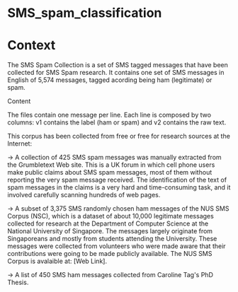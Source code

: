 # SMS_spam_classification

<h1>Context</h1>

The SMS Spam Collection is a set of SMS tagged messages that have been collected for SMS Spam research. It contains one set of SMS messages in English of 5,574 messages, tagged acording being ham (legitimate) or spam.

</h2>Content</h2>

The files contain one message per line. Each line is composed by two columns: v1 contains the label (ham or spam) and v2 contains the raw text.

This corpus has been collected from free or free for research sources at the Internet:

-> A collection of 425 SMS spam messages was manually extracted from the Grumbletext Web site. 
    This is a UK forum in which cell phone users make public claims about SMS spam messages, most of them without reporting the very spam message received. 
    The identification of the text of spam messages in the claims is a very hard and time-consuming task, and it involved carefully scanning hundreds of web pages.


-> A subset of 3,375 SMS randomly chosen ham messages of the NUS SMS Corpus (NSC), which is a dataset of about 10,000 legitimate messages collected for research at                         the Department of Computer Science at the National University of Singapore. 
    The messages largely originate from Singaporeans and mostly from students attending the University. 
    These messages were collected from volunteers who were made aware that their contributions were going to be made publicly available. 
    The NUS SMS Corpus is avalaible at: [Web Link]. 


-> A list of 450 SMS ham messages collected from Caroline Tag's PhD Thesis.
